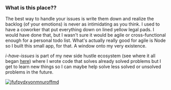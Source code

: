 ### What is this place??

The best way to handle your issues is write them down and realize the backlog (of your emotions) is never as intimidating as you think. I used to have a coworker that put everything down on lined yellow legal pads. I would have done that, but I wasn't sure it would be agile or cross-functional enough for a personal todo list. What's actually really good for agile is Node so I built this small app, for that. A window onto my very existence.

_i-have-issues_ is part of my new side hustle ecosystem (see where it all began [here](https://medium.com/@internetross/my-first-side-hustle-project-for-no-money-but-skills-building-and-excuse-to-medium-a-goodreads-577244629208)) where I wrote code that solves already solved problems but I get to learn new things so I can maybe help solve less solved or unsolved problems in the future.   

[![jfufpydxyonmnuroffmd](https://user-images.githubusercontent.com/5185/34533470-30435e4e-f06f-11e7-9cc3-995c25720bb4.gif)](http://1amstudios.com/2016/11/27/c64-slack-client/)
